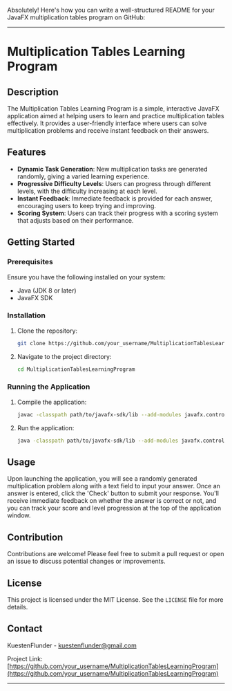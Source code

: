Absolutely! Here's how you can write a well-structured README for your JavaFX multiplication tables program on GitHub:

---

# Multiplication Tables Learning Program

## Description
The Multiplication Tables Learning Program is a simple, interactive JavaFX application aimed at helping users to learn and practice multiplication tables effectively. It provides a user-friendly interface where users can solve multiplication problems and receive instant feedback on their answers.

## Features
- **Dynamic Task Generation**: New multiplication tasks are generated randomly, giving a varied learning experience.
- **Progressive Difficulty Levels**: Users can progress through different levels, with the difficulty increasing at each level.
- **Instant Feedback**: Immediate feedback is provided for each answer, encouraging users to keep trying and improving.
- **Scoring System**: Users can track their progress with a scoring system that adjusts based on their performance.

## Getting Started

### Prerequisites
Ensure you have the following installed on your system:
- Java (JDK 8 or later)
- JavaFX SDK

### Installation
1. Clone the repository:
   ```sh
   git clone https://github.com/your_username/MultiplicationTablesLearningProgram.git
   ```
2. Navigate to the project directory:
   ```sh
   cd MultiplicationTablesLearningProgram
   ```

### Running the Application
1. Compile the application:
   ```sh
   javac -classpath path/to/javafx-sdk/lib --add-modules javafx.controls,javafx.fxml -d out src/com/tjelvargames/mathlogic/*.java
   ```
2. Run the application:
   ```sh
   java -classpath path/to/javafx-sdk/lib --add-modules javafx.controls,javafx.fxml -cp out com.tjelvargames.mathlogic.MultiplicationTables
   ```

## Usage
Upon launching the application, you will see a randomly generated multiplication problem along with a text field to input your answer. Once an answer is entered, click the 'Check' button to submit your response. You'll receive immediate feedback on whether the answer is correct or not, and you can track your score and level progression at the top of the application window.

## Contribution
Contributions are welcome! Please feel free to submit a pull request or open an issue to discuss potential changes or improvements.

## License
This project is licensed under the MIT License. See the `LICENSE` file for more details.

## Contact
KuestenFlunder - kuestenflunder@gmail.com

Project Link: [https://github.com/your_username/MultiplicationTablesLearningProgram](https://github.com/your_username/MultiplicationTablesLearningProgram)

---

